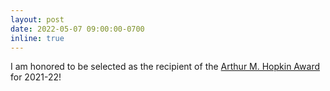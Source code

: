 ```yaml
---
layout: post
date: 2022-05-07 09:00:00-0700
inline: true
---
```


I am honored to be selected as the recipient of the [Arthur M. Hopkin Award](https://www2.eecs.berkeley.edu/Students/Awards/9/?_ga=2.38381987.1449088661.1653754718-1842444695.1638975663) for 2021-22!

